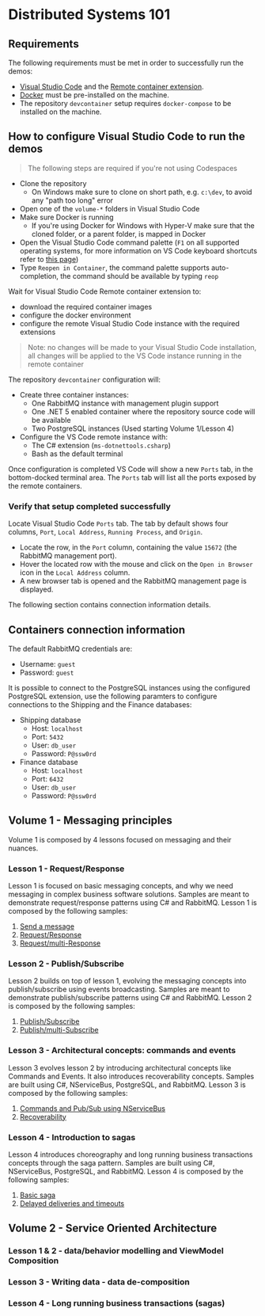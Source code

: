 # Distributed Systems 101

## Requirements

The following requirements must be met in order to successfully run the demos:

- [Visual Studio Code](https://code.visualstudio.com/) and the [Remote container extension](https://marketplace.visualstudio.com/items?itemName=ms-vscode-remote.remote-containers).
- [Docker](https://www.docker.com/get-started) must be pre-installed on the machine.
- The repository `devcontainer` setup requires `docker-compose` to be installed on the machine.

## How to configure Visual Studio Code to run the demos

> The following steps are required if you're not using Codespaces

- Clone the repository
  - On Windows make sure to clone on short path, e.g. `c:\dev`, to avoid any "path too long" error
- Open one of the `volume-*` folders in Visual Studio Code
- Make sure Docker is running
  - If you're using Docker for Windows with Hyper-V make sure that the cloned folder, or a parent folder, is mapped in Docker
- Open the Visual Studio Code command palette (`F1` on all supported operating systems, for more information on VS Code keyboard shortcuts refer to [this page](https://www.arungudelli.com/microsoft/visual-studio-code-keyboard-shortcut-cheat-sheet-windows-mac-linux/))
- Type `Reopen in Container`, the command palette supports auto-completion, the command should be available by typing `reop`

Wait for Visual Studio Code Remote container extension to:

- download the required container images
- configure the docker environment
- configure the remote Visual Studio Code instance with the required extensions

> Note: no changes will be made to your Visual Studio Code installation, all changes will be applied to the VS Code instance running in the remote container

The repository `devcontainer` configuration will:

- Create three container instances:
  - One RabbitMQ instance with management plugin support
  - One .NET 5 enabled container where the repository source code will be available
  - Two PostgreSQL instances (Used starting Volume 1/Lesson 4)
- Configure the VS Code remote instance with:
  - The C# extension (`ms-dotnettools.csharp`)
  - Bash as the default terminal

Once configuration is completed VS Code will show a new `Ports` tab, in the bottom-docked terminal area. The `Ports` tab will list all the ports exposed by the remote containers.

### Verify that setup completed successfully

Locate Visual Studio Code `Ports` tab. The tab by default shows four columns, `Port`, `Local Address`, `Running Process`, and `Origin`.

- Locate the row, in the `Port` column, containing the value `15672` (the RabbitMQ management port).
- Hover the located row with the mouse and click on the `Open in Browser` icon in the `Local Address` column.
- A new browser tab is opened and the RabbitMQ management page is displayed.

The following section contains connection information details.

## Containers connection information

The default RabbitMQ credentials are:

- Username: `guest`
- Password: `guest`

It is possible to connect to the PostgreSQL instances using the configured PostgreSQL extension, use the following paramters to configure connections to the Shipping and the Finance databases:

- Shipping database
  - Host: `localhost`
  - Port: `5432`
  - User: `db_user`
  - Password: `P@ssw0rd`
- Finance database
  - Host: `localhost`
  - Port: `6432`
  - User: `db_user`
  - Password: `P@ssw0rd`

## Volume 1 - Messaging principles

Volume 1 is composed by 4 lessons focused on messaging and their nuances.

### Lesson 1 - Request/Response

Lesson 1 is focused on basic messaging concepts, and why we need messaging in complex business software solutions. Samples are meant to demonstrate request/response patterns using C# and RabbitMQ. Lesson 1 is composed by the following samples:

1. [Send a message](src/volume-01/req-resp/basic-send)
2. [Request/Response](src/volume-01/req-resp/req-resp)
3. [Request/multi-Response](src/volume-01/req-resp/req-multi-resp)

### Lesson 2 - Publish/Subscribe

Lesson 2 builds on top of lesson 1, evolving the messaging concepts into publish/subscribe using events broadcasting. Samples are meant to demonstrate publish/subscribe patterns using C# and RabbitMQ. Lesson 2 is composed by the following samples:

1. [Publish/Subscribe](src/volume-01/pub-sub/basic-pub-sub)
2. [Publish/multi-Subscribe](src/volume-01/pub-sub/pub-multi-sub)

### Lesson 3 - Architectural concepts: commands and events

Lesson 3 evolves lesson 2 by introducing architectural concepts like Commands and Events. It also introduces recoverability concepts. Samples are built using C#, NServiceBus, PostgreSQL, and RabbitMQ. Lesson 3 is composed by the following samples:

1. [Commands and Pub/Sub using NServiceBus](src/volume-01/arch/cmd-events)
2. [Recoverability](src/volume-01/arch/cmd-events-rec)

### Lesson 4 - Introduction to sagas

Lesson 4 introduces choreography and long running business transactions concepts through the saga pattern. Samples are built using C#, NServiceBus, PostgreSQL, and RabbitMQ. Lesson 4 is composed by the following samples:

1. [Basic saga](src/volume-01/sagas/basic-saga)
2. [Delayed deliveries and timeouts](src/volume-01/sagas/timeouts)

## Volume 2 - Service Oriented Architecture

### Lesson 1 & 2 - data/behavior modelling and ViewModel Composition

### Lesson 3 - Writing data - data de-composition

### Lesson 4 - Long running business transactions (sagas)
